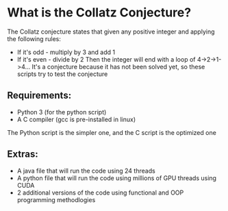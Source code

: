 # What is the Collatz Conjecture?

The Collatz conjecture states that given any positive integer and applying the following rules:
- If it's odd - multiply by 3 and add 1
- If it's even - divide by 2
Then the integer will end with a loop of 4->2->1->4...
It's a conjecture because it has not been solved yet, so these scripts try to test the conjecture

## Requirements:
- Python 3 (for the python script)
- A C compiler (gcc is pre-installed in linux)

The Python script is the simpler one, and the C script is the optimized one

## Extras:
- A java file that will run the code using 24 threads
- A python file that will run the code using millions of GPU threads using CUDA
- 2 additional versions of the code using functional and OOP programming methodlogies
